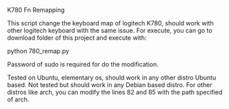 K780 Fn Remapping

This script change the keyboard map of logitech K780, should work with other logitech keyboard with the same issue.
For execute, you can go to download folder of this project and execute with:

python 780_remap.py

Password of sudo is required for do the modification.

Tested on Ubuntu, elementary os, should work in any other distro Ubuntu based.
Not tested but should work in any Debian based distro.
For other distros like arch, you can modify the lines 82 and 85 with the path specified of arch.